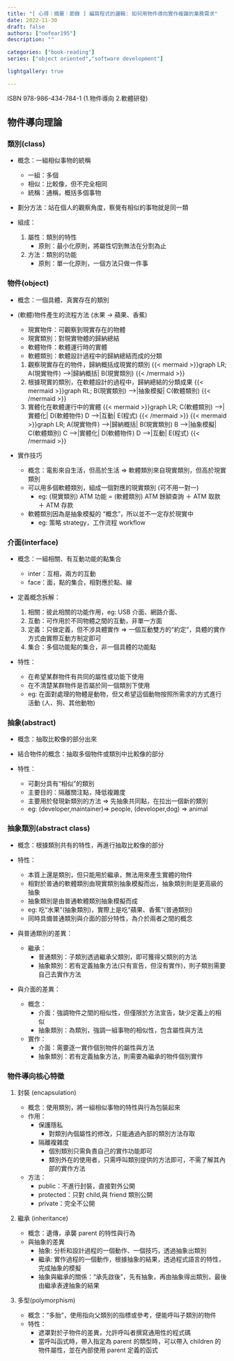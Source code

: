 ```yaml
---
title: "[ 心得｜摘要｜節錄 ] 編寫程式的邏輯: 如何用物件導向實作複雜的業務需求"
date: 2022-11-30
draft: false
authors: ["nofear195"]
description: ""

categories: ["book-reading"]
series: ["object oriented","software development"]

lightgallery: true

---
```


ISBN 978-986-434-784-1 (1.物件導向 2.軟體研發)
<!--more-->

## 物件導向理論

### 類別(class)

- 概念：一組相似事物的統稱
  - 一組：多個
  - 相似：比較像，但不完全相同
  - 統稱：通稱，概括多個事物

- 劃分方法：站在個人的觀察角度，察覺有相似的事物就是同一類

- 組成：
  1. 屬性：類別的特性
     - 原則：最小化原則，將屬性切到無法在分割為止
  2. 方法：類別的功能
     - 原則：單一化原則，一個方法只做一件事

### 物件(object)

- 概念：一個具體、真實存在的類別

- (軟體)物件產生的流程方法 (水果 -> 蘋果、香蕉)
  - 現實物件：可觀察到現實存在的物體
  - 現實類別：對現實物體的歸納總結
  - 軟體物件：軟體運行時的實體
  - 軟體類別：軟體設計過程中的歸納總結而成的分類
  1. 觀察現實存在的物件，歸納概括成現實的類別
    {{< mermaid >}}graph LR;
        A(現實物件) -->|歸納概括| B(現實類別)
    {{< /mermaid >}}
  2. 根據現實的類別，在軟體設計的過程中，歸納總結的分類成果
    {{< mermaid >}}graph RL;
        B(現實類別) -->|抽象模擬| C(軟體類別)
    {{< /mermaid >}}
  3. 實體化在軟體運行中的實體
    {{< mermaid >}}graph LR;
        C(軟體類別) -->|實體化| D(軟體物件)
        D -->|互動| E(程式)
    {{< /mermaid >}}
{{< mermaid >}}graph LR;
    A(現實物件) -->|歸納概括| B(現實類別)
    B -->|抽象模擬| C(軟體類別)
    C -->|實體化| D(軟體物件)
    D -->|互動| E(程式)
{{< /mermaid >}}

- 實作技巧
  - 概念：電影來自生活，但高於生活 => 軟體類別來自現實類別，但高於現實類別
  - 可以用多個軟體類別，組成一個對應的現實類別 (可不用一對一)
    - eg: (現實類別) ATM 功能 = (軟體類別) ATM 餘額查詢 ＋ ATM 取款 ＋ ATM 存款
  - 軟體類別因為是抽象模擬的 “概念”，所以並不一定存於現實中
    - eg: 策略 strategy，工作流程 workflow

### 介面(interface)

- 概念：一組相關、有互動功能的點集合
  - inter：互相，兩方的互動
  - face：面，點的集合，相對應於點、線

- 定義概念拆解：
  1. 相關：彼此相關的功能作用，eg: USB 介面、網路介面、
  2. 互動：可作用於不同物體之間的互動，非單一方面
  3. 定義：只做定義，但不涉具體實作 => 一個互動雙方的“約定”，具體的實作方式由實際互動方制定即可
  4. 集合：多個功能點的集合，非一個具體的功能點

- 特性：
  - 在希望某群物件有共同的屬性或功能下使用
  - 在不清楚某群物件是否屬於同一個類別下使用
  - eg: 在面對處理的物體是動物，但又希望這個動物按照所需求的方式進行活動 (人、狗、其他動物)

### 抽象(abstract)

- 概念：抽取比較像的部分出來

- 結合物件的概念：抽取多個物件或類別中比較像的部分

- 特性：
  - 可劃分具有“相似”的類別
  - 主要目的：隔離關注點，降低複雜度
  - 主要用於發現新類別的方法 => 先抽象共同點，在拉出一個新的類別
  - eg: (developer,maintainer)=> people, (developer,dog) => animal

### 抽象類別(abstract class)

- 概念：根據類別共有的特性，再進行抽取比較像的部分

- 特性：
  - 本質上還是類別，但只能用於繼承，無法用來產生實體的物件
  - 相對於普通的軟體類別由現實類別抽象模擬而出，抽象類別則是更高級的抽象
  - 抽象類別是由普通軟體類別抽象模擬而成
  - eg: 吃“水果”(抽象類別)，實際上是吃“蘋果、香蕉”(普通類別)
  - 同時具備普通類別與介面的部分特性，為介於兩者之間的概念

- 與普通類別的差異：
  - 繼承：
    - 普通類別：子類別透過繼承父類別，即可獲得父類別的方法
    - 抽象類別：若有定義抽象方法(只有宣告，但沒有實作)，則子類別需要自己去實作方法

- 與介面的差異：
  - 概念：
    - 介面：強調物件之間的相似性，但僅限於方法宣告，缺少定義上的相似
    - 抽象類別：為類別，強調一組事物的相似性，包含屬性與方法
  - 實作：
    - 介面：需要逐一實作個別物件的屬性與方法
    - 抽象類別：若有定義抽象方法，則需要為繼承的物件個別實作

### 物件導向核心特徵

1. 封裝 (encapsulation)
   - 概念：使用類別，將一組相似事物的特性與行為包裝起來
   - 作用：
     - 保護隱私
       - 對類別內個屬性的修改，只能通過內部的類別方法存取
     - 隔離複雜度
       - 個別類別只需負責自己的實作功能即可
       - 類別外在的使用者，只需呼叫類別提供的方法即可，不需了解其內部的實作方法
   - 方法：
     - public：不進行封裝，直接對外公開
     - protected：只對 child,與 friend 類別公開
     - private：完全不公開

2. 繼承 (inheritance)
   - 概念：遺傳，承襲 parent 的特性與行為
   - 與抽象的差異
     - 抽象: 分析和設計過程的一個動作、一個技巧，透過抽象出類別
     - 繼承: 實作過程的一個動作，根據抽象的結果，透過程式語言的特性，完成抽象的模擬
     - 抽象與繼承的關係：“承先啟後”，先有抽象，再由抽象得出類別，最後由繼承表達抽象的結果

3. 多型(polymorphism)
   - 概念：“多胎”，使用指向父類別的指標或參考，便能呼叫子類別的物件
   - 特性：
     - 遮罩對於子物件的差異，允許呼叫者撰寫通用性的程式碼
     - 當呼叫函式時，帶入指定為 parent 的類型時，可以帶入 children 的物件屬性，並在內部使用 parent 定義的函式
